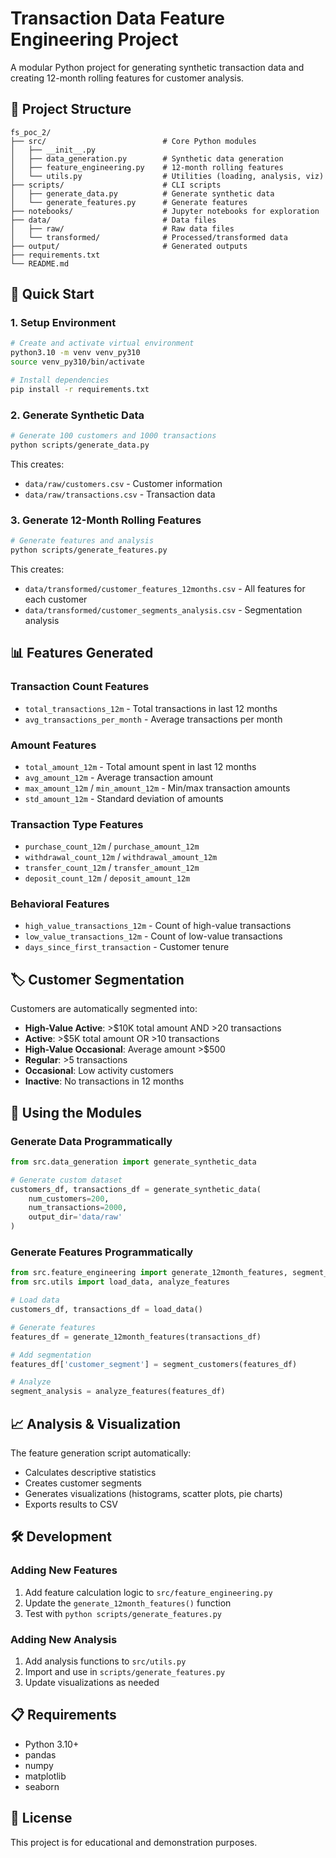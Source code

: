 # Transaction Data Feature Engineering Project

A modular Python project for generating synthetic transaction data and creating 12-month rolling features for customer analysis.

## 📁 Project Structure

```
fs_poc_2/
├── src/                          # Core Python modules
│   ├── __init__.py
│   ├── data_generation.py        # Synthetic data generation
│   ├── feature_engineering.py    # 12-month rolling features
│   └── utils.py                  # Utilities (loading, analysis, viz)
├── scripts/                      # CLI scripts
│   ├── generate_data.py          # Generate synthetic data
│   └── generate_features.py      # Generate features
├── notebooks/                    # Jupyter notebooks for exploration
├── data/                         # Data files
│   ├── raw/                      # Raw data files
│   └── transformed/              # Processed/transformed data
├── output/                       # Generated outputs
├── requirements.txt
└── README.md
```

## 🚀 Quick Start

### 1. Setup Environment

```bash
# Create and activate virtual environment
python3.10 -m venv venv_py310
source venv_py310/bin/activate

# Install dependencies
pip install -r requirements.txt
```

### 2. Generate Synthetic Data

```bash
# Generate 100 customers and 1000 transactions
python scripts/generate_data.py
```

This creates:
- `data/raw/customers.csv` - Customer information
- `data/raw/transactions.csv` - Transaction data

### 3. Generate 12-Month Rolling Features

```bash
# Generate features and analysis
python scripts/generate_features.py
```

This creates:
- `data/transformed/customer_features_12months.csv` - All features for each customer
- `data/transformed/customer_segments_analysis.csv` - Segmentation analysis

## 📊 Features Generated

### Transaction Count Features
- `total_transactions_12m` - Total transactions in last 12 months
- `avg_transactions_per_month` - Average transactions per month

### Amount Features
- `total_amount_12m` - Total amount spent in last 12 months
- `avg_amount_12m` - Average transaction amount
- `max_amount_12m` / `min_amount_12m` - Min/max transaction amounts
- `std_amount_12m` - Standard deviation of amounts

### Transaction Type Features
- `purchase_count_12m` / `purchase_amount_12m`
- `withdrawal_count_12m` / `withdrawal_amount_12m`
- `transfer_count_12m` / `transfer_amount_12m`
- `deposit_count_12m` / `deposit_amount_12m`

### Behavioral Features
- `high_value_transactions_12m` - Count of high-value transactions
- `low_value_transactions_12m` - Count of low-value transactions
- `days_since_first_transaction` - Customer tenure

## 🏷️ Customer Segmentation

Customers are automatically segmented into:
- **High-Value Active**: >$10K total amount AND >20 transactions
- **Active**: >$5K total amount OR >10 transactions
- **High-Value Occasional**: Average amount >$500
- **Regular**: >5 transactions
- **Occasional**: Low activity customers
- **Inactive**: No transactions in 12 months

## 🔧 Using the Modules

### Generate Data Programmatically

```python
from src.data_generation import generate_synthetic_data

# Generate custom dataset
customers_df, transactions_df = generate_synthetic_data(
    num_customers=200,
    num_transactions=2000,
    output_dir='data/raw'
)
```

### Generate Features Programmatically

```python
from src.feature_engineering import generate_12month_features, segment_customers
from src.utils import load_data, analyze_features

# Load data
customers_df, transactions_df = load_data()

# Generate features
features_df = generate_12month_features(transactions_df)

# Add segmentation
features_df['customer_segment'] = segment_customers(features_df)

# Analyze
segment_analysis = analyze_features(features_df)
```

## 📈 Analysis & Visualization

The feature generation script automatically:
- Calculates descriptive statistics
- Creates customer segments
- Generates visualizations (histograms, scatter plots, pie charts)
- Exports results to CSV

## 🛠️ Development

### Adding New Features

1. Add feature calculation logic to `src/feature_engineering.py`
2. Update the `generate_12month_features()` function
3. Test with `python scripts/generate_features.py`

### Adding New Analysis

1. Add analysis functions to `src/utils.py`
2. Import and use in `scripts/generate_features.py`
3. Update visualizations as needed

## 📋 Requirements

- Python 3.10+
- pandas
- numpy
- matplotlib
- seaborn

## 📝 License

This project is for educational and demonstration purposes. 